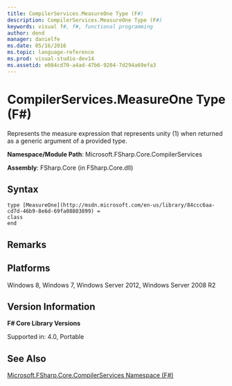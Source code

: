 ```yaml
---
title: CompilerServices.MeasureOne Type (F#)
description: CompilerServices.MeasureOne Type (F#)
keywords: visual f#, f#, functional programming
author: dend
manager: danielfe
ms.date: 05/16/2016
ms.topic: language-reference
ms.prod: visual-studio-dev14
ms.assetid: e084cd70-a4ad-47b6-9204-7d294a69efa3 
---
```


# CompilerServices.MeasureOne Type (F#)

Represents the measure expression that represents unity (1) when returned as a generic argument of a provided type.

**Namespace/Module Path**: Microsoft.FSharp.Core.CompilerServices

**Assembly**: FSharp.Core (in FSharp.Core.dll)


## Syntax

```
type [MeasureOne](http://msdn.microsoft.com/en-us/library/84ccc6aa-cd7d-46b9-8e6d-69fa08803899) =
class
end
```

## Remarks

## Platforms
Windows 8, Windows 7, Windows Server 2012, Windows Server 2008 R2


## Version Information
**F# Core Library Versions**

Supported in: 4.0, Portable




## See Also
[Microsoft.FSharp.Core.CompilerServices Namespace &#40;F&#35;&#41;](Microsoft.FSharp.Core.CompilerServices-Namespace-%5BFSharp%5D.md)

